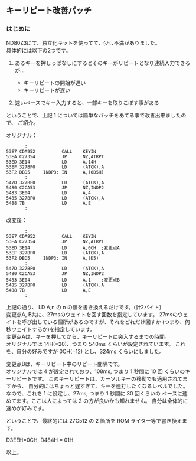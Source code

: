 ## キーリピート改善パッチ

### はじめに
ND80Z3にて、独立化キットを使ってて、少し不満がありました。  
具体的には以下の2つです。  

1. あるキーを押しっぱなしにするとそのキーがリピートとなり連続入力できるが...
    * キーリピートの開始が遅い
    * キーリピートが遅い

2. 速いペースでキー入力すると、一部キーを取りこぼす事がある

ということで、上記 1 については簡単なパッチをあてる事で改善出来ましたので、
ご紹介。

オリジナル：
```
       :
53E7 CDA952          CALL    KEYIN
53EA C27354          JP      NZ,ATRPT
53ED 3E14            LD      A,14H
53EF 327BF0          LD      (ATCK),A
53F2 DBD5     INDP3: IN      A,(0D5H)
       :
547D 327BF0          LD      (ATCK),A
5480 C2CA53          JP      NZ,INDP2
5483 3E04            LD      A,4
5485 327BF0          LD      (ATCK),A
5488 7B              LD      A,E
       :
```

改変後：
```
       :
53E7 CDA952          CALL    KEYIN
53EA C27354          JP      NZ,ATRPT
53ED 3E14            LD      A,0CH	;変更点A
53EF 327BF0          LD      (ATCK),A
53F2 DBD5     INDP3: IN      A,(D5)
       :
547D 327BF0          LD      (ATCK),A
5480 C2CA53          JP      NZ,INDP2
5483 3E04            LD      A,1	;変更点B
5485 327BF0          LD      (ATCK),A
5488 7B              LD      A,E
       :
```

上記の通り、 LD A,n の n の値を書き換えるだけです。(計2バイト)  
変更点A, B共に、27msのウェイトを回す回数を指定しています。
27msのウェイトを呼び出している個所があるのですが、それをどれだけ回すか
(つまり、何秒ウェイトするか)を指定しています。  
変更点Aは、キーを押してから、キーリピートに突入するまでの時間。  
オリジナルでは 14H(=20)、つまり 540ms くらいが設定されています。
これを、自分の好みですが 0CH(=12) とし、324ms くらいにしました。  

変更点Bは、キーリピート中のリピート間隔です。  
オリジナルでは 4 が設定されており、108ms, つまり 1 秒間に 10 回
くらいのキーリピートです。
このキーリピートは、カーソルキーの移動でも適用されてますから、
自分的にはちょっと遅すぎて、キーを連打したくなるレベルでした。
なので、これを 1 に設定し、27ms, つまり 1 秒間に 30 回くらいの
ペースに速めてます。ここは人によっては 2 の方が良いかも知れません。
自分は全体的に速めが好みです。  

ということで、最終的には 27C512 の 2 箇所を ROM ライター等で書き換えます。

D3EEH=0CH, D484H = 01H

以上。

